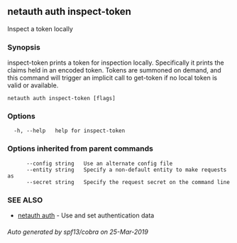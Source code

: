 ## netauth auth inspect-token

Inspect a token locally

### Synopsis


inspect-token prints a token for inspection locally.  Specifically it
prints the claims held in an encoded token.  Tokens are summoned on
demand, and this command will trigger an implicit call to get-token if
no local token is valid or available.  

```
netauth auth inspect-token [flags]
```

### Options

```
  -h, --help   help for inspect-token
```

### Options inherited from parent commands

```
      --config string   Use an alternate config file
      --entity string   Specify a non-default entity to make requests as
      --secret string   Specify the request secret on the command line
```

### SEE ALSO

* [netauth auth](netauth_auth.md)	 - Use and set authentication data

###### Auto generated by spf13/cobra on 25-Mar-2019
